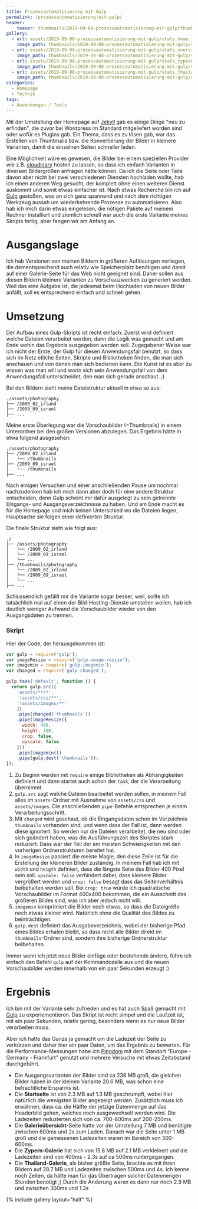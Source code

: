 ```yaml
---
title: Prozessautomatisierung mit Gulp
permalink: /prozessautomatisierung-mit-gulp/
header:
    teaser: thumbnails/2019-09-08-prozessautomatisierung-mit-gulp/thumb.jpg
gallery:
  - url: assets/2019-09-08-prozessautomatisierung-mit-gulp/stats_home.jpg
    image_path: thumbnails/2019-09-08-prozessautomatisierung-mit-gulp/stats_home.jpg
  - url: assets/2019-09-08-prozessautomatisierung-mit-gulp/stats_overview.jpg
    image_path: thumbnails/2019-09-08-prozessautomatisierung-mit-gulp/stats_overview.jpg
  - url: assets/2019-09-08-prozessautomatisierung-mit-gulp/stats_zypern.jpg
    image_path: thumbnails/2019-09-08-prozessautomatisierung-mit-gulp/stats_zypern.jpg
  - url: assets/2019-09-08-prozessautomatisierung-mit-gulp/stats_thailand.jpg
    image_path: thumbnails/2019-09-08-prozessautomatisierung-mit-gulp/stats_thailand.jpg
categories:
  - Homepage
  - Technik
tags:
  - Anwendungen / Tools
---
```


Mit der Umstellung der Homepage auf [Jekyll](https://jekyllrb.com/) gab es einige Dinge "neu zu erfinden", 
die zuvor bei Wordpress im Standard mitgeliefert worden sind oder wofür es Plugins gab. 
Ein Thema, dass es zu lösen gab, war das Erstellen von Thumbnails bzw. die Konvertierung der Bilder in kleinere Varianten, 
damit die einzelnen Seiten schneller laden.

Eine Möglichkeit wäre es gewesen, die Bilder bei einem speziellen Provider wie z.B. [cloudinary](https://cloudinary.com/) hosten zu lassen, 
so dass ich einfach Varianten in diversen Bildergrößen anfragen hätte können. 
Da ich die Seite oder Teile davon aber nicht bei zwei verschiedenen Diensten hochladen wollte, hab ich einen anderen Weg gesucht, 
der komplett ohne einen weiteren Dienst auskommt und somit etwas einfacher ist. 
Nach etwas Recherche bin ich auf [Gulp](https://gulpjs.com/) gestoßen, was an sich ganz spannend und nach dem richtigen Werkzeug aussah um wiederkehrende Prozesse zu automatisieren.
Also hab ich mich darin etwas eingelesen, die nötigen Pakete auf meinem Rechner installiert und ziemlich schnell war auch die erste Variante meines Skripts fertig, aber fangen wir am Anfang an.

# Ausgangslage
Ich hab Versionen von meinen Bildern in größeren Auflösungen vorliegen, die dementsprechend auch relativ wie Speicherplatz benötigen und damit auf einer Galerie-Seite für das Web nicht geeignet sind.
Daher sollen aus diesen Bildern kleinere Varianten zu Vorschauzwecken zu generiert werden. Weil das eine Aufgabe ist, 
die jedesmal beim Hochladen von neuen Bilder anfällt, soll es entsprechend einfach und schnell gehen.

# Umsetzung
Der Aufbau eines Gulp-Skripts ist recht einfach: Zuerst wird definiert welche Dateien verarbeitet werden, dann die Logik was gemacht und am Ende wohin das Ergebnis ausgegeben werden soll.
Zugegebener Weise war ich nicht der Erste, der Gulp für diesen Anwendungsfall benutzt, so dass sich im Netz etliche Seiten, 
Skripte und Bibliotheken finden, die man sich anschauen und von denen man sich bedienen kann. 
Die Kunst ist es aber zu wissen was man will und worin sich sein Anwendungsfall von dem Anwendungsfall unterscheidet, den man sich gerade anschaut. ;) 

Bei den Bildern sieht meine Dateistruktur aktuell in etwa so aus:
```
./assets/photography
├── /2009_02_irland
├── /2009_09_israel
├── ...
``` 

Meine erste Überlegung war die Vorschaubilder (=Thumbnails) in einem Unterordner bei den großen Versionen abzulegen. 
Das Ergebnis hätte in etwa folgend ausgesehen:
```
./assets/photography
├── /2009_02_irland
│   └── /thumbnails
├── /2009_09_israel
│   └── /thumbnails
├── ...
``` 

Nach einigen Versuchen und einer anschließenden Pause um nochmal nachzudenken hab ich mich dann aber doch für eine andere Struktur entscheiden, 
denn Gulp scheint mir dafür ausgelegt zu sein getrennte Eingangs- und Ausgangsverzeichnisse zu haben. 
Und am Ende macht es für die Homepage und mich keinen Unterschied wo die Dateien liegen, Hauptsache sie folgen einer definierten Struktur.

Die finale Struktur sieht wie folgt aus: 
```
./
├── /assets/photography
│   └── /2009_02_irland
│   └── /2009_09_israel
│   └── ...
├── /thumbnails/photography
│   └── /2009_02_irland
│   └── /2009_09_israel
│   └── ...
├── ...
``` 

Schlussendlich gefällt mir die Variante sogar besser, weil, sollte ich tatsächlich mal auf einen der Bild-Hosting-Dienste umstellen wollen,
hab ich deutlich weniger Aufwand die Vorschaubilder wieder von den Ausgangsdaten zu trennen.

### Skript
Hier der Code, der herausgekommen ist:
```javascript
var gulp = require('gulp');
var imageResize = require('gulp-image-resize');
var imagemin = require('gulp-imagemin');
var changed = require('gulp-changed');

gulp.task('default', function () {
  return gulp.src([
    'assets/**/*',
    '!assets/css/**',
    '!assets/images/**'
    ])
    .pipe(changed('thumbnails'))
    .pipe(imageResize({
      width: 400,
      height: 400,
      crop: false,
      upscale: false
    }))
    .pipe(imagemin())
    .pipe(gulp.dest('thumbnails'));
});
```

1. Zu Beginn werden mit `require` einige Bibliotheken als Abhängigkeiten definiert und dann startet auch schon der `task`, der die Verarbeitung übernimmt.
2. `gulp.src` sagt welche Dateien bearbeitet werden sollen, in meinem Fall alles im `assets`-Ordner
mit Ausnahme von `assets/css` und `assets/images`. Die anschließenden `pipe`-Befehle entsprechen je einem Verarbeitungsschritt.
3. Mit `changed` wird geschaut, ob die Eingangsdaten schon im Verzeichnis `thumbnails` vorhanden sind, und wenn dass der Fall ist, 
dann werden diese ignoriert. So werden nur die Dateien verarbeitet, die neu sind oder sich geändert haben, was die Ausführungszeit des Skriptes stark reduziert. 
Dass war der Teil der am meisten Schwierigkeiten mit den vorherigen Ordnerstrukturen bereitet hat.
4. In `imageResize` passiert die meiste Magie, den diese Zeile ist für die Erstellung der kleineren Bilder zuständig. 
In meinem Fall hab ich mit `width` und `heigth` definiert, dass die längste Seite des Bilder 400 Pixel sein soll. 
`upscale: false` verhindert dabei, dass kleinere Bilder vergrößert werden und `crop: false` besagt dass das Seitenverhältnis beibehalten werden soll.
Bei `crop: true` würde ich quadratische Vorschaubilder im Format 400x400 bekommen, die ein Ausschnitt des größeren Bildes sind, was ich aber jedoch nicht will.
5. `imagemin` komprimiert die Bilder noch etwas, so dass die Dateigröße noch etwas kleiner wird. Natürlich ohne die Qualität des Bildes zu beinträchtigen.
6. `gulp.dest` definiert das Ausgabeverzeichnis, wobei der bisherige Pfad eines Bildes erhalen bleibt, 
so dass nicht alle Bilder direkt im `thumbnails`-Ordner sind, sondern ihre bisherige Ordnerstruktur beibehalten. 

Immer wenn ich jetzt neue Bilder einfüge oder bestehende ändere, führe ich einfach den Befehl `gulp` auf der Kommandozeile aus 
und die neuen Vorschaubilder werden innerhalb von ein paar Sekunden erzeugt :)

# Ergebnis
Ich bin mit der Variante sehr zufrieden und es hat auch Spaß gemacht mit [Gulp](https://gulpjs.com/) zu experiementieren.
Das Skript ist recht simpel und die Laufzeit ist, mit ein paar Sekunden, relativ gering, besonders wenn es nur neue Bilder verarbeiten muss.

Aber ich hatte das Ganze ja gemacht um die Ladezeit der Seite zu verkürzen und daher hier ein paar Daten, um das Ergebnis zu bewerten.
Für die Performance-Messungen habe ich [Pingdom](https://tools.pingdom.com/) mit dem Standort "Europe - Germany - Frankfurt" genutzt 
und mehrere Versuche mit etwas Zeitabstand durchgeführt.

- Die Ausgangsvarianten der Bilder sind ca 238 MB groß, die gleichen Bilder haben in der kleinen Variante 20.6 MB, 
was schon eine betrachtliche Ersparnis ist.
- Die **Startseite** ist von 2.3 MB auf 1.3 MB geschrumpft, wobei hier natürlich die wenigsten Bilder angezeigt werden. 
Zusätzlich muss ich erwähnen, dass ca. die Hälfte der jetzige Datenmenge auf das Headerbild gehen, 
welches noch ausgewechselt werden wird. Die Ladezeiten reduzierten sich von ca. 700-800ms auf 200-250ms.
- Die **Galerieübersicht**-Seite hatte vor der Umstellung 7 MB und benötigte zwischen 600ms und 2s zum Laden. 
Danach war die Seite unter 1 MB groß und die gemessenen Ladezeiten waren im Bereich von 300-600ms.
- Die **Zypern-Galerie** hat sich von 15.8 MB auf 2.1 MB verkleinert und die Ladezeiten sind von 400ms - 2.3s auf ca 500ms runtergegangen.
- Die **Thailand-Galerie**, als bisher größte Seite, brachte es mit ihren Bildern auf 28.7 MB und Ladezeiten zwischen 500ms und 4s.
Ich kenne noch Zeiten, da hätte man für das Übertragen solcher Datenmengen Stunden benötigt ;) 
Durch die Änderung waren es dann nur noch 2.9 MB und zwischen 300ms und 1.3s


{% include gallery layout="half" %}
